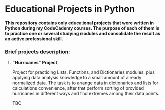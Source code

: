 # Educational Projects in Python
**This repository contains only educational projects that were written in Python during my CodeCademy courses. The purpose of each of them is to practice one or several studying modules and consolidate the result as an active professional skill.** 

### Brief projects description:
1. **"Hurricanes" Project**
    
    Project for practicing Lists, Functions, and Dictionaries modules, plus applying data analysis knowledge to a small amount of already normalized data. The task is to arrange data in dictionaries and lists for calculations convenience, after that perform sorting of provided hurricanes in different ways and find extremes among their data points. 
    
    TBC
